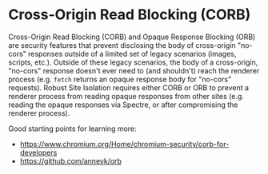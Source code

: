 # Cross-Origin Read Blocking (CORB)

Cross-Origin Read Blocking (CORB) and Opaque Response Blocking (ORB) are
security features that prevent disclosing the body of cross-origin "no-cors"
responses outside of a limited set of legacy scenarios (images, scripts,
etc.).  Outside of these legacy scenarios, the body of a cross-origin,
"no-cors" response doesn't ever need to (and shouldn't) reach the renderer process
(e.g. `fetch` returns an opaque response body for "no-cors" requests).
Robust Site Isolation requires either CORB or ORB to prevent a renderer
process from reading opaque responses from other sites (e.g. reading the
opaque responses via Spectre, or after compromising the renderer process).

Good starting points for learning more:

- https://www.chromium.org/Home/chromium-security/corb-for-developers
- https://github.com/annevk/orb
